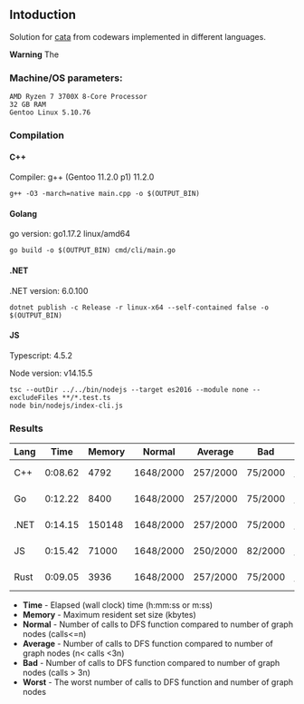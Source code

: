 ## Intoduction

Solution for [cata](https://www.codewars.com/kata/5a667236145c462103000091) from codewars implemented in different languages.

**Warning** The 


### Machine/OS parameters:

```
AMD Ryzen 7 3700X 8-Core Processor
32 GB RAM
Gentoo Linux 5.10.76
```

### Compilation

#### C++

Compiler: g++ (Gentoo 11.2.0 p1) 11.2.0

```
g++ -O3 -march=native main.cpp -o $(OUTPUT_BIN)
```

#### Golang
go version: go1.17.2 linux/amd64
```
go build -o $(OUTPUT_BIN) cmd/cli/main.go 
```

#### .NET

.NET version: 6.0.100
```
dotnet publish -c Release -r linux-x64 --self-contained false -o $(OUTPUT_BIN)
```

#### JS
Typescript: 4.5.2

Node version: v14.15.5
```
tsc --outDir ../../bin/nodejs --target es2016 --module none --excludeFiles **/*.test.ts
node bin/nodejs/index-cli.js
```

### Results


| Lang |Time | Memory | Normal | Average | Bad | Worst | 
| --- | ---- |  ---- |  ---- |  ---- |  ---- |  ---- | 
| C++ | 0:08.62 |4792 |1648/2000 |257/2000 |75/2000 |117080 for 102 |
| Go | 0:12.22 |8400 |1648/2000 |257/2000 |75/2000 |117080 for 102 |
| .NET | 0:14.15 |150148 |1648/2000 |257/2000 |75/2000 |117080 for 102 |
| JS | 0:15.42 |71000 |1648/2000 |250/2000 |82/2000 |117080 for 102 |
| Rust | 0:09.05 |3936 |1648/2000 |257/2000 |75/2000 |117080 for 102 |


- **Time** - Elapsed (wall clock) time (h:mm:ss or m:ss) 
- **Memory** - Maximum resident set size (kbytes) 
- **Normal** - Number of calls to DFS function compared to number of graph nodes (calls<=n) 
- **Average** - Number of calls to DFS function compared to number of graph nodes (n< calls <3n) 
- **Bad** - Number of calls to DFS function compared to number of graph nodes (calls > 3n) 
- **Worst** - The worst number of calls to DFS function and number of graph nodes 

